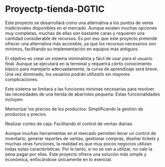 # Proyectp-tienda-DGTIC
Este proyecto se desarrollará como una alternativa a los puntos de venta tradicionales disponibles en el mercado. Aunque existen muchas opciones muy completas, muchas de ellas son bastante caras y requieren una cantidad considerable de recursos. Es por eso que este proyecto pretende ofrecer una alternativa más accesible, ya que los recursos necesarios son mínimos, facilitando su implementación en equipos más antiguos.

El objetivo es crear un sistema minimalista y fácil de usar para el usuario final. Aunque se ejecutará en la terminal y requerirá cierto conocimiento básico para manejarlo adecuadamente, la curva de aprendizaje será breve. Una vez dominado, los usuarios podrán utilizarlo sin mayores complicaciones.

Este sistema se limitará a las funciones mínimas necesarias para resolver las necesidades de una tienda de abarrotes pequeña. Estas funcionalidades incluyen:

Memorizar los precios de los productos: Simplificando la gestión de productos y precios.

Realizar cortes de caja: Facilitando el control de ventas diarias.

Aunque muchas herramientas en el mercado permiten llevar un control de inventario, generar reportes de ventas, gestionar compras, diseñar tickets y muchas otras funciones, la realidad es que muy pocos negocios utilizan todas estas características. Por lo tanto, si no se van a utilizar, no vale la pena pagar por ellas. Este proyecto ofrece una solución más simple y económica, enfocándose únicamente en lo esencial.
